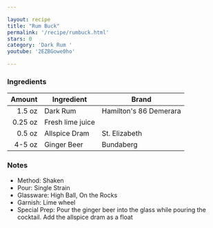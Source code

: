 ```yaml
---

layout: recipe
title: "Rum Buck"
permalink: '/recipe/rumbuck.html'
stars: 0
category: 'Dark Rum '
youtube: '2EZBGowe0ho'

---
```


### Ingredients

| Amount  | Ingredient               | Brand                   |
| ------: | ---------------- | ---------------------- |
|  1.5 oz | Dark Rum         | Hamilton's 86 Demerara |
| 0.25 oz | Fresh lime juice |
|  0.5 oz | Allspice Dram    | St. Elizabeth          |
|  4-5 oz | Ginger Beer      | Bundaberg              |

### Notes

- Method: Shaken
- Pour: Single Strain
- Glassware: High Ball, On the Rocks
- Garnish: Lime wheel
- Special Prep: Pour the ginger beer into the glass while pouring the cocktail. Add the allspice dram as a float


